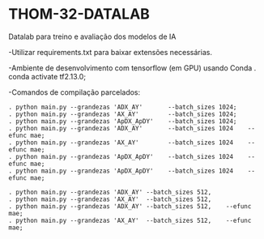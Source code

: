 # THOM-32-DATALAB
Datalab para treino e avaliação dos modelos de IA



-Utilizar requirements.txt para baixar extensões necessárias.

-Ambiente de desenvolvimento com tensorflow (em GPU) usando Conda
    . conda activate tf2.13.0; 

-Comandos de compilação parcelados:

    . python main.py --grandezas 'ADX_AY'       --batch_sizes 1024;
    . python main.py --grandezas 'AX_AY'        --batch_sizes 1024;
    . python main.py --grandezas 'ApDX_ApDY'    --batch_sizes 1024;
    . python main.py --grandezas 'ADX_AY'       --batch_sizes 1024    --efunc mae;
    . python main.py --grandezas 'AX_AY'        --batch_sizes 1024    --efunc mae;
    . python main.py --grandezas 'ApDX_ApDY'    --batch_sizes 1024    --efunc mae;
    . python main.py --grandezas 'ApDX_ApDY'    --batch_sizes 1024    --efunc mae;

    . python main.py --grandezas 'ADX_AY' --batch_sizes 512,
    . python main.py --grandezas 'AX_AY'  --batch_sizes 512,
    . python main.py --grandezas 'ADX_AY' --batch_sizes 512,    --efunc mae;
    . python main.py --grandezas 'AX_AY'  --batch_sizes 512,    --efunc mae;